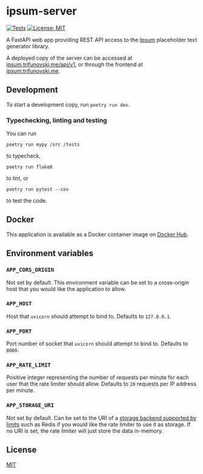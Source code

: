 # ipsum-server

[![Tests](https://github.com/dtrifuno/ipsum/workflows/check-server/badge.svg)](https://github.com/dtrifuno/ipsum/actions?workflow=check-server)
[![License: MIT](https://img.shields.io/badge/License-MIT-yellow.svg)](https://opensource.org/licenses/MIT)

A FastAPI web app providing REST API access to the
[Ipsum](https://github.com/dtrifuno/ipsum/) placeholder text generator library.

A deployed copy of the server can be accessed at
[ipsum.trifunovski.me/api/v1](https://ipsum.trifunovski.me/api/v1),
or through the frontend at [ipsum.trifunovski.me](https://ipsum.trifunovski.me/).

## Development

To start a development copy, run `poetry run dev`.

### Typechecking, linting and testing

You can run

```
poetry run mypy /src /tests
```

to typecheck,

```
poetry run flake8
```

to lint, or

```
poetry run pytest --cov
```

to test the code.

## Docker

This application is available as a Docker container image on [Docker Hub](https://hub.docker.com/dtrifuno/ipsum).

## Environment variables

### `APP_CORS_ORIGIN`

Not set by default. This environment variable can be set to a cross-origin host
that you would like the application to allow.

### `APP_HOST`

Host that `uvicorn` should attempt to bind to. Defaults to `127.0.0.1`.

### `APP_PORT`

Port number of socket that `uvicorn` should attempt to bind to. Defaults to `8000`.

### `APP_RATE_LIMIT`

Positive integer representing the number of requests per minute for each user
that the rate limiter should allow. Defaults to `20` requests per IP address per
minute.

### `APP_STORAGE_URI`

Not set by default. Can be set to the URI of a [storage backend supported by
limits](https://limits.readthedocs.io/en/stable/storage.html) such as Redis if
you would like the rate limiter to use it as storage. If no URI is set, the rate
limiter will just store the data in-memory.

## License

[MIT](https://github.com/dtrifuno/ipsum/ipsum-server/blob/main/LICENSE.md)
